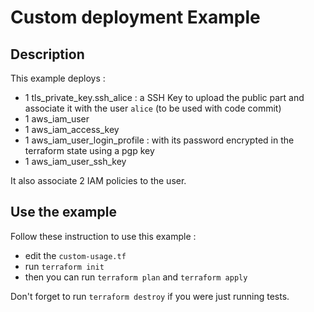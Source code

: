 # Custom deployment Example
## Description
This example deploys :  
- 1 tls_private_key.ssh_alice : a SSH Key to upload the public part and associate it with the user `alice` (to be used with code commit)
- 1 aws_iam_user
- 1 aws_iam_access_key
- 1 aws_iam_user_login_profile : with its password encrypted in the terraform state using a pgp key
- 1 aws_iam_user_ssh_key

It also associate 2 IAM policies to the user.

## Use the example
Follow these instruction to use this example :  
- edit the `custom-usage.tf`
- run `terraform init`
- then you can run `terraform plan` and `terraform apply`

Don't forget to run `terraform destroy` if you were just running tests.